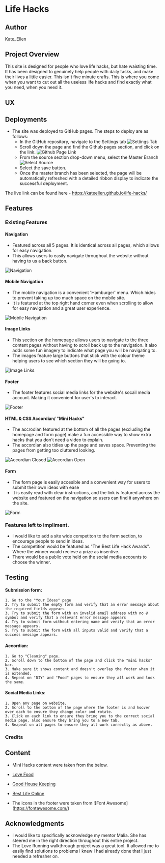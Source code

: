# Life Hacks

## Author 
Kate_Ellen

## Project Overview 

This site is designed for people who love life hacks, but hate waisting time. It has been designed to genuinely help people with daily tasks, and make their lives a little easier. 
This isn't five minute crafts. This is where you come when you want to cut out all the useless life hacks and find exactly what you need, when you need it. 

## UX

## Deployments 

- The site was deployed to GitHub pages. The steps to deploy are as follows: 
  - In the GitHub repository, navigate to the Settings tab 
  ![Settings Tab](https://github.com/KateEllen/life-hacks/blob/master/assets/images/documentation/deployment_1.png)
  - Scroll down the page and find the Github pages section, and click on the link.
  ![Github Page Link](https://github.com/KateEllen/life-hacks/blob/master/assets/images/documentation/deployment_2.png)
  - From the source section drop-down menu, select the Master Branch
  ![Select Source](https://github.com/KateEllen/life-hacks/blob/master/assets/images/documentation/deployment_3.png)
  - Select the save button. 
  - Once the master branch has been selected, the page will be automatically refreshed with a detailed ribbon display to indicate the successful deployment. 

The live link can be found here - https://kateellen.github.io/life-hacks/

## Features 

### Existing Features 

#### Navigation 
 - Featured across all 5 pages. It is identical across all pages, which allows for easy navigation. 
 - This allows users to easily navigate throughout the website without having to us a back button. 

 ![Navigation](https://github.com/KateEllen/life-hacks/blob/master/assets/images/documentation/life-hack-navigation.png)

 #### Mobile Navigation 
 - The mobile navigation is a convenient 'Hamburger' menu. Which hides to prevent taking up too much space on the mobile site.
 - It is featured at the top right hand corner even when scrolling to allow for easy navigation and a great user experience. 

 ![Mobile Navigation](https://github.com/KateEllen/life-hacks/blob/master/assets/images/documentation/life-hack-mobile-navigation.png)

  #### Image Links 

  - This section on the homepage allows users to navigate to the three content pages without having to scroll back up to the navigation. It also adds some fun imagery to indicate what page you will be navigating to. 
  - The images feature large buttons that stick with the colour theme helping users to see which section they will be going to. 

![Image Links](https://github.com/KateEllen/life-hacks/blob/master/assets/images/documentation/image-links-screenshot.png)

#### Footer
 - The footer features social media links for the website's socail media account. Making it convenient for user's to interact. 

 ![Footer](https://github.com/KateEllen/life-hacks/blob/master/assets/images/documentation/footer-screenshot.png)

 #### HTML & CSS Accordian/ "Mini Hacks"
 - The accrodian featured at the bottom of all the pages (excluding the homepage and form page) make a fun accessible way to show extra hacks that you don't need a video to explain. 
 - The accordian also tidies up the page and saves space. Preventing the pages from getting too cluttered looking. 

 ![Accordian Closed](https://github.com/KateEllen/life-hacks/blob/master/assets/images/documentation/accordian-closed.png)
 ![Accordian Open](https://github.com/KateEllen/life-hacks/blob/master/assets/images/documentation/accordian-open.png)

 #### Form 
 - The form page is easily accesible and a convenient way for users to submit their own ideas with ease
 - It is easily read with clear instructions, and the link is featured across the website and featured on the navigation so users can find it anywhere on the site.

 ![Form](https://github.com/KateEllen/life-hacks/blob/master/assets/images/documentation/form-screenshot.png)

### Features left to impliment. 
- I would like to add a site wide competiton to the form section, to encourage people to send in ideas. 
- The competition would be featured as "The Best Life Hack Awards". Where the winner would recieve a prize as insentive. 
- There would be a public vote held on the social media accounts to choose the winner. 


## Testing

#### Submission form:
    1. Go to the "Your Ideas" page
    2. Try to submit the empty form and verify that an error message about the required fields appears
    3. Try to submit the form with an invalid email address with no @ symbol and verify that a relevant error message appears
    4. Try to submit form without entering name and verify that an error message appears.
    5. Try to submit the form with all inputs valid and verify that a success message appears.

#### Accordian: 
    1. Go to "Cleaning" page.
    2. Scroll down to the bottom of the page and click the "mini hacks" bar.
    3. Make sure it shows content and doesn't overlap the footer when it is extended.
    4. Repeat on "DIY" and "Food" pages to ensure they all work and look the same. 

#### Social Media Links: 
    1. Open any page on website. 
    2. Scroll to the bottom of the page where the footer is and hoover over each to ensure they change color and rotate. 
    3. Click on each link to ensure they bring you to the correct social media page, also ensure they bring you to a new tab. 
    4. Reapeat on all pages to ensure they all work correctly as above.             

### Credits 

## Content 
-  Mini Hacks content were taken from the below. 
- [Love Food](https://www.lovefood.com/gallerylist/70590/50-food-hacks-that-are-borderline-genius)
- [Good House Keeping](https://www.goodhousekeeping.com/uk/house-and-home/household-advice/a27451631/ghi-best-cleaning-hacks-tips
)
- [Best Life Online](https://bestlifeonline.com/easy-home-hacks/)

- The icons in the footer were taken from ![Font Awesome] (https://fontawesome.com/)

## Acknowledgments
- I would like to specifically acknowledge my mentor Malia. She has steered me in the right direction throughout this entire project. 
- The Love Running walkthrough project was a great tool. It allowed me to easily find solutions to problems I knew I had already done that I just needed a refresher on. 
